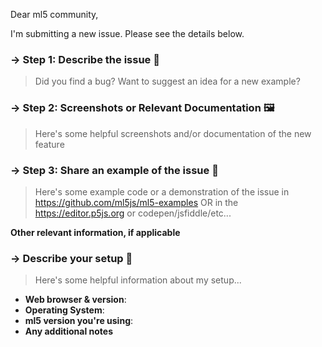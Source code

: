 <!--------------------------------------------
🌈DEAR BELOVED ML5 COMMUNITY MEMBER. WELCOME. 🌈
---------------------------------------------->

Dear ml5 community, 

I'm submitting a new issue. Please see the details below.



### → Step 1: Describe the issue 📝
> Did you find a bug? Want to suggest an idea for a new example?




### → Step 2: Screenshots or Relevant Documentation 🖼
> Here's some helpful screenshots and/or documentation of the new feature 



### → Step 3: Share an example of the issue 🦄
> Here's some example code or a demonstration of the issue in https://github.com/ml5js/ml5-examples OR in the https://editor.p5js.org or codepen/jsfiddle/etc...






**Other relevant information, if applicable**

### → Describe your setup 🦄
> Here's some helpful information about my setup...

- **Web browser & version**:
- **Operating System**:
- **ml5 version you're using**:
- **Any additional notes**



<!--------------------------------------------
🌈🌈🌈🌈🌈🌈🌈🌈🌈🌈🌈🌈🌈🌈🌈🌈🌈🌈🌈
DEAR BELOVED ML5 COMMUNITY MEMBER. WELCOME.

BEFORE SUBMITTING AN ISSUE PLEASE MAKE
SURE TO SUBMIT THE RELEVANT INFORMATION
TO THE SECTIONS LISTED BELOW. 
HELP US HELP YOU BY PROVIDING ALL THE HELPFUL
INFORMATION THAT WILL ALLOW THE ML5 COMMUNITY
TO UNDERSTAND WHAT YOUR ISSUE SUBMISSION IS ABOUT.
WE WILL PRIORITIZE WELL DOCUMENTED ISSUES.

THANK YOU! MERCI! ABRIGADO! GRACIAS! DANKE!
🌈🌈🌈🌈🌈🌈🌈🌈🌈🌈🌈🌈🌈🌈🌈🌈🌈🌈🌈
---------------------------------------------->

